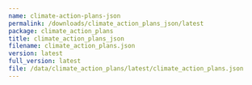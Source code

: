 ```yaml
---
name: climate-action-plans-json
permalink: /downloads/climate_action_plans_json/latest
package: climate_action_plans
title: climate_action_plans_json
filename: climate_action_plans.json
version: latest
full_version: latest
file: /data/climate_action_plans/latest/climate_action_plans.json
---
```


